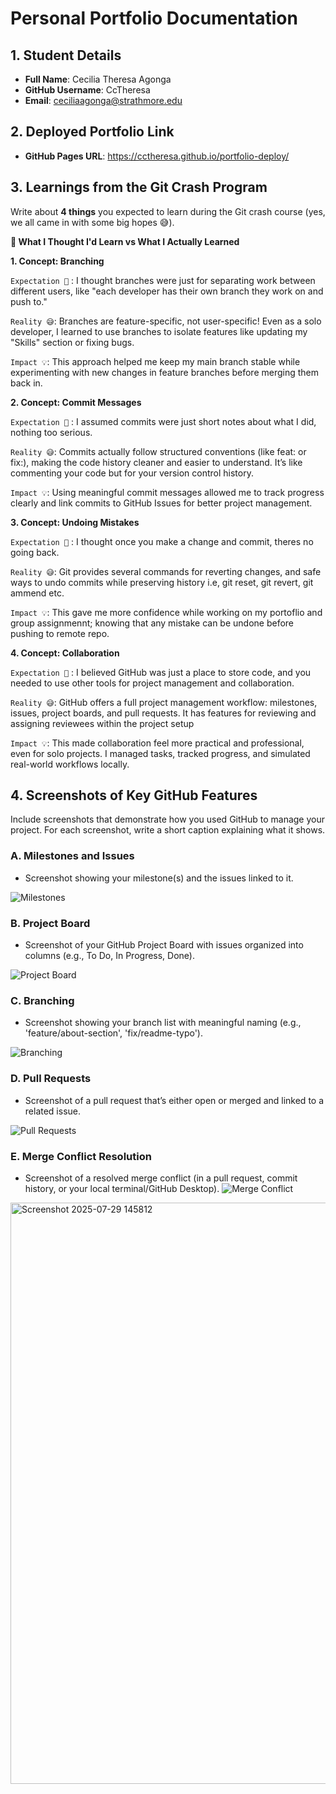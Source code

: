 # Personal Portfolio Documentation

## 1. Student Details

- **Full Name**: Cecilia Theresa Agonga
- **GitHub Username**: CcTheresa
- **Email**: ceciliaagonga@strathmore.edu

## 2. Deployed Portfolio Link

- **GitHub Pages URL**: https://cctheresa.github.io/portfolio-deploy/

## 3. Learnings from the Git Crash Program

Write about **4 things** you expected to learn during the Git crash course (yes, we all came in with some big hopes 😅).

**🧠 What I Thought I'd Learn vs What I Actually Learned**

**1. Concept: Branching**

`Expectation 👀` : I thought branches were just for separating work between different users, like "each developer has their own branch they work on and push to."

`Reality 😅`: Branches are feature-specific, not user-specific! Even as a solo developer, I learned to use branches to isolate features like updating my "Skills" section or fixing bugs.

`Impact 💡`: This approach helped me keep my main branch stable while experimenting with new changes in feature branches before merging them back in.

**2. Concept: Commit Messages**

`Expectation 👀` : I assumed commits were just short notes about what I did, nothing too serious.

`Reality 😅`: Commits actually follow structured conventions (like feat: or fix:), making the code history cleaner and easier to understand. It’s like commenting your code but for your version control history.

`Impact 💡`: Using meaningful commit messages allowed me to track progress clearly and link commits to GitHub Issues for better project management.

**3. Concept: Undoing Mistakes**

`Expectation 👀` : I thought once you make a change and commit, theres no going back.

`Reality 😅`: Git provides several commands for reverting changes, and safe ways to undo commits while preserving history i.e, git reset, git revert, git ammend etc.

`Impact 💡`: This gave me more confidence while working on my portoflio and group assignmennt; knowing that any mistake can be undone before pushing to remote repo.

**4. Concept: Collaboration**

`Expectation 👀` : I believed GitHub was just a place to store code, and you needed to use other tools for project management and collaboration.

`Reality 😅`: GitHub offers a full project management workflow: milestones, issues, project boards, and pull requests. It has features for reviewing and assigning reviewees within the project setup

`Impact 💡`: This made collaboration feel more practical and professional, even for solo projects. I managed tasks, tracked progress, and simulated real-world workflows locally.

## 4. Screenshots of Key GitHub Features

Include screenshots that demonstrate how you used GitHub to manage your project. For each screenshot, write a short caption explaining what it shows.


### A. Milestones and Issues

- Screenshot showing your milestone(s) and the issues linked to it.

![Milestones](https://github.com/user-attachments/assets/f5cf8352-3e5a-48a7-92bb-44a3b338b594)

### B. Project Board

- Screenshot of your GitHub Project Board with issues organized into columns (e.g., To Do, In Progress, Done).

  
![Project Board](https://github.com/user-attachments/assets/096d5f24-8ea7-4f21-9b15-354e321de17c)

### C. Branching
- Screenshot showing your branch list with meaningful naming (e.g., 'feature/about-section', 'fix/readme-typo').
  
![Branching](https://github.com/user-attachments/assets/9254c359-6ad0-4270-ab84-ecbb7975da27)


### D. Pull Requests
- Screenshot of a pull request that’s either open or merged and linked to a related issue.
  
![Pull Requests](https://github.com/user-attachments/assets/9f4384c7-9f11-4fe6-936a-5632ca4e348a)

### E. Merge Conflict Resolution
- Screenshot of a resolved merge conflict (in a pull request, commit history, or your local terminal/GitHub Desktop).
![Merge Conflict](https://github.com/user-attachments/assets/8c0e5a70-11d1-406a-9d7d-fbf78b3f1677)

<img width="1857" height="930" alt="Screenshot 2025-07-29 145812" src="https://github.com/user-attachments/assets/88e57414-0d72-42fd-b097-a5c6bae701f6" />

